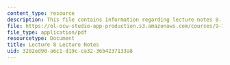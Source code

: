 ```yaml
---
content_type: resource
description: This file contains information regarding lecture notes 8.
file: https://ol-ocw-studio-app-production.s3.amazonaws.com/courses/9-70-social-psychology-spring-2013/3282ed90a6c1d19cca3236b4237133a8_MIT9_70S13_Lect8.pdf
file_type: application/pdf
resourcetype: Document
title: Lecture 8 Lecture Notes
uid: 3282ed90-a6c1-d19c-ca32-36b4237133a8
---
```

